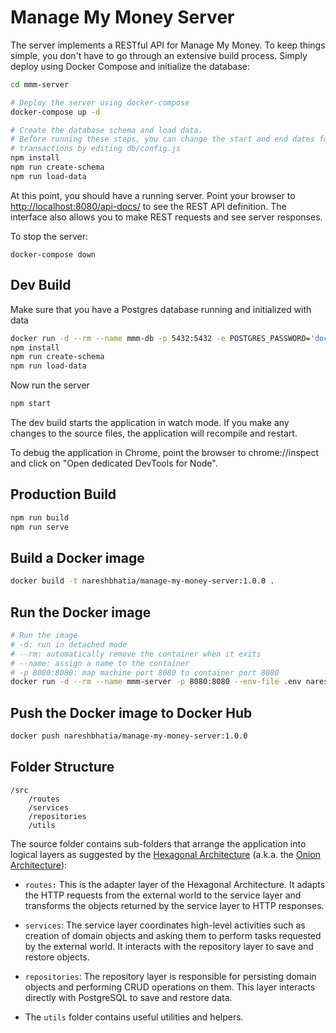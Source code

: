 # Manage My Money Server

The server implements a RESTful API for Manage My Money. To keep things simple,
you don't have to go through an extensive build process. Simply deploy using
Docker Compose and initialize the database:

```bash
cd mmm-server

# Deploy the server using docker-compose
docker-compose up -d

# Create the database schema and load data.
# Before running these steps, you can change the start and end dates for
# transactions by editing db/config.js
npm install
npm run create-schema
npm run load-data
```

At this point, you should have a running server. Point your browser to
[http://localhost:8080/api-docs/](http://localhost:8080/api-docs/) to see the
REST API definition. The interface also allows you to make REST requests and see
server responses.

To stop the server:

    docker-compose down

## Dev Build

Make sure that you have a Postgres database running and initialized with data

```bash
docker run -d --rm --name mmm-db -p 5432:5432 -e POSTGRES_PASSWORD='docker' postgres:11-alpine
npm install
npm run create-schema
npm run load-data
```

Now run the server

```bash
npm start
```

The dev build starts the application in watch mode. If you make any changes to
the source files, the application will recompile and restart.

To debug the application in Chrome, point the browser to chrome://inspect and
click on "Open dedicated DevTools for Node".

## Production Build

```bash
npm run build
npm run serve
```

## Build a Docker image

```bash
docker build -t nareshbhatia/manage-my-money-server:1.0.0 .
```

## Run the Docker image

```bash
# Run the image
# -d: run in detached mode
# --rm: automatically remove the container when it exits
# --name: assign a name to the container
# -p 8080:8080: map machine port 8080 to container port 8080
docker run -d --rm --name mmm-server -p 8080:8080 --env-file .env nareshbhatia/manage-my-money-server:1.0.0
```

## Push the Docker image to Docker Hub

```bash
docker push nareshbhatia/manage-my-money-server:1.0.0
```

## Folder Structure

```
/src
    /routes
    /services
    /repositories
    /utils
```

The source folder contains sub-folders that arrange the application into logical
layers as suggested by the
[Hexagonal Architecture](http://alistair.cockburn.us/Hexagonal+architecture)
(a.k.a. the
[Onion Architecture](http://jeffreypalermo.com/blog/the-onion-architecture-part-1/)):

-   `routes:` This is the adapter layer of the Hexagonal Architecture. It adapts
    the HTTP requests from the external world to the service layer and
    transforms the objects returned by the service layer to HTTP responses.

-   `services`: The service layer coordinates high-level activities such as
    creation of domain objects and asking them to perform tasks requested by the
    external world. It interacts with the repository layer to save and restore
    objects.

-   `repositories`: The repository layer is responsible for persisting domain
    objects and performing CRUD operations on them. This layer interacts
    directly with PostgreSQL to save and restore data.

-   The `utils` folder contains useful utilities and helpers.
